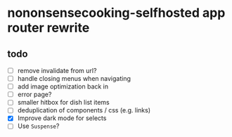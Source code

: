 # nononsensecooking-selfhosted app router rewrite

## todo

- [ ] remove invalidate from url?
- [ ] handle closing menus when navigating
- [ ] add image optimization back in
- [ ] error page?
- [ ] smaller hitbox for dish list items
- [ ] deduplication of components / css (e.g. links)
- [x] Improve dark mode for selects
- [ ] Use `Suspense`?
